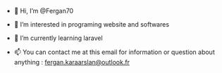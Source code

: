 - 👋 Hi, I’m @Fergan70
- 👀 I’m interested in programing website and softwares
- 🌱 I’m currently learning laravel

- 📫 You can contact me at this email for information or question about anything : fergan.karaarslan@outlook.fr

